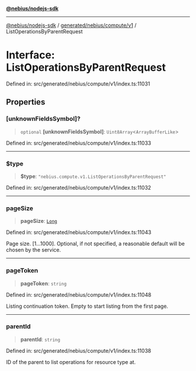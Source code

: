 [**@nebius/nodejs-sdk**](../../../../../README.md)

---

[@nebius/nodejs-sdk](../../../../../README.md) / [generated/nebius/compute/v1](../README.md) / ListOperationsByParentRequest

# Interface: ListOperationsByParentRequest

Defined in: src/generated/nebius/compute/v1/index.ts:11031

## Properties

### \[unknownFieldsSymbol\]?

> `optional` **\[unknownFieldsSymbol\]**: `Uint8Array`\<`ArrayBufferLike`\>

Defined in: src/generated/nebius/compute/v1/index.ts:11033

---

### $type

> **$type**: `"nebius.compute.v1.ListOperationsByParentRequest"`

Defined in: src/generated/nebius/compute/v1/index.ts:11032

---

### pageSize

> **pageSize**: [`Long`](../../../../../runtime/protos/core/classes/Long.md)

Defined in: src/generated/nebius/compute/v1/index.ts:11043

Page size. [1...1000]. Optional, if not specified, a reasonable default will be chosen by the service.

---

### pageToken

> **pageToken**: `string`

Defined in: src/generated/nebius/compute/v1/index.ts:11048

Listing continuation token. Empty to start listing from the first page.

---

### parentId

> **parentId**: `string`

Defined in: src/generated/nebius/compute/v1/index.ts:11038

ID of the parent to list operations for resource type at.
